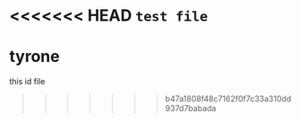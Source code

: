 <<<<<<< HEAD
```test file```
=======
# tyrone
this id file
>>>>>>> b47a1808f48c7162f0f7c33a310dd937d7babada
